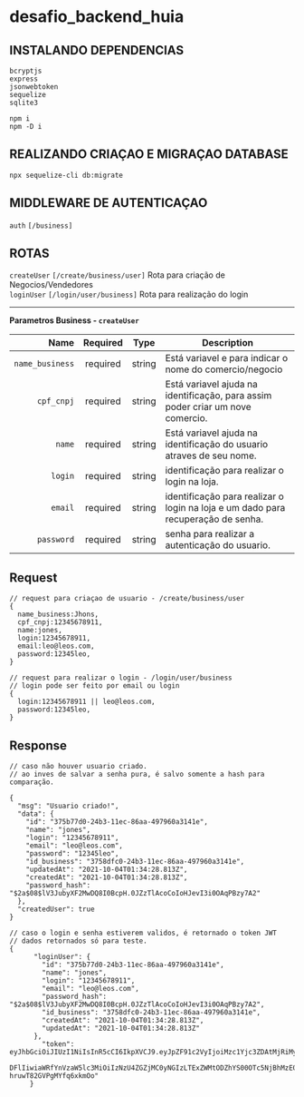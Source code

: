 # desafio_backend_huia

## INSTALANDO DEPENDENCIAS

    bcryptjs
    express
    jsonwebtoken
    sequelize
    sqlite3

`npm i`</br>
`npm -D i`

## REALIZANDO CRIAÇAO E MIGRAÇAO DATABASE

`npx sequelize-cli db:migrate`

## MIDDLEWARE DE AUTENTICAÇAO

`auth` `[/business]`

## ROTAS

`createUser` `[/create/business/user]` Rota para criação de Negocios/Vendedores <br/>
`loginUser` `[/login/user/business]` Rota para realização do login <br/>

---

**Parametros Business - `createUser`**

|            Name | Required |  Type  | Description                                                                      |
| --------------: | :------: | :----: | -------------------------------------------------------------------------------- |
| `name_business` | required | string | Está variavel e para indicar o nome do comercio/negocio                          |
|      `cpf_cnpj` | required | string | Está variavel ajuda na identificação, para assim poder criar um nove comercio.   |
|          `name` | required | string | Está variavel ajuda na identificação do usuario atraves de seu nome.             |
|         `login` | required | string | identificação para realizar o login na loja.                                     |
|         `email` | required | string | identificação para realizar o login na loja e um dado para recuperação de senha. |
|      `password` | required | string | senha para realizar a autenticação do usuario.                                   |

## Request

    // request para criaçao de usuario - /create/business/user
    {
      name_business:Jhons,
      cpf_cnpj:12345678911,
      name:jones,
      login:12345678911,
      email:leo@leos.com,
      password:12345leo,
    }

    // request para realizar o login - /login/user/business
    // login pode ser feito por email ou login
    {
      login:12345678911 || leo@leos.com,
      password:12345leo,
    }

## Response

```
// caso não houver usuario criado.
// ao inves de salvar a senha pura, é salvo somente a hash para comparação.

{
  "msg": "Usuario criado!",
  "data": {
    "id": "375b77d0-24b3-11ec-86aa-497960a3141e",
    "name": "jones",
    "login": "12345678911",
    "email": "leo@leos.com",
    "password": "12345leo",
    "id_business": "3758dfc0-24b3-11ec-86aa-497960a3141e",
    "updatedAt": "2021-10-04T01:34:28.813Z",
    "createdAt": "2021-10-04T01:34:28.813Z",
    "password_hash": "$2a$08$lV3JubyXF2MwDQ8I0BcpH.0JZzTlAcoCoIoHJevI3i0OAqPBzy7A2"
  },
  "createdUser": true
}

// caso o login e senha estiverem validos, é retornado o token JWT
// dados retornados só para teste.
{
      "loginUser": {
        "id": "375b77d0-24b3-11ec-86aa-497960a3141e",
        "name": "jones",
        "login": "12345678911",
        "email": "leo@leos.com",
        "password_hash": "$2a$08$lV3JubyXF2MwDQ8I0BcpH.0JZzTlAcoCoIoHJevI3i0OAqPBzy7A2",
        "id_business": "3758dfc0-24b3-11ec-86aa-497960a3141e",
        "createdAt": "2021-10-04T01:34:28.813Z",
        "updatedAt": "2021-10-04T01:34:28.813Z"
      },
        "token": eyJhbGciOiJIUzI1NiIsInR5cCI6IkpXVCJ9.eyJpZF91c2VyIjoiMzc1Yjc3ZDAtMjRiMy0xMWVjLTg2YWEtNDk3OTYwYTMxN
        DFlIiwiaWRfYnVzaW5lc3MiOiIzNzU4ZGZjMC0yNGIzLTExZWMtODZhYS00OTc5NjBhMzE0MWUiLCJpYXQiOjE2MzMzMTEyNzAsImV4cCI6MTYzMzM5NzY3MH0.KQlz2wxcCd92DHcPbckcs-                   hruwT82GVPgMYfq6xkmOo"
     }
```
